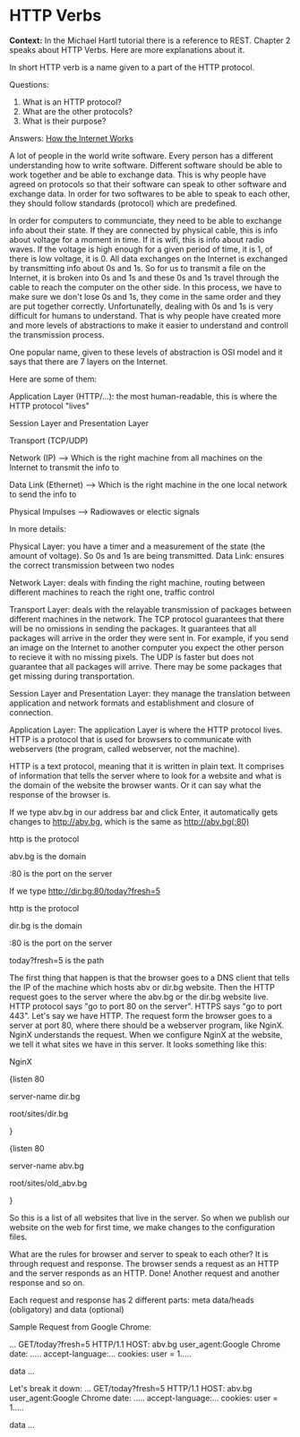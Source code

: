 # HTTP Verbs

**Context:** In the Michael Hartl tutorial there is a reference to REST. Chapter 2 speaks about HTTP Verbs. Here are more explanations about it.  

In short HTTP verb is a name given to a part of the HTTP protocol. 

Questions: 
  1. What is an HTTP protocol? 
  2. What are the other protocols? 
  3. What is their purpose?
  
 Answers: [How the Internet Works](https://github.com/galiakraicheva/Django-Girls-Rails-Girls-Continuation-Materials/blob/master/how_does_the_internet_work.md)
 
 A lot of people in the world write software. Every person has a different understanding how to write software. Different software should be able to work together and be able to exchange data. This is why people have agreed on protocols so that their software can speak to other software and exchange data. In order for two softwares to be able to speak to each other, they should follow standards (protocol) which are predefined.  
 
 In order for computers to communciate, they need to be able to exchange info about their state. If they are connected by physical cable, this is info about voltage for a moment in time. If it is wifi, this is info about radio waves. If the voltage is high enough for a given period of time, it is 1, of there is low voltage, it is 0. All data exchanges on the Internet is exchanged by transmitting info about 0s and 1s. So for us to transmit a file on the Internet, it is broken into 0s and 1s and these 0s and 1s travel through the cable to reach the computer on the other side. In this process, we have to make sure we don't lose 0s and 1s, they come in the same order and they are put together correctly. Unfortunatelly, dealing with 0s and 1s is very difficult for humans to understand. That is why people have created more and more levels of abstractions to make it easier to understand and controll the transmission process. 
 
 One popular name, given to these levels of abstraction is OSI model and it says that there are 7 layers on the Internet. 
 
 Here are some of them: 
 
 Application Layer (HTTP/...): the most human-readable, this is where the HTTP protocol "lives"
 
 Session Layer and Presentation Layer
 
 Transport (TCP/UDP)
 
 Network (IP) --> Which is the right machine from all machines on the Internet to transmit the info to
 
 Data Link (Ethernet) --> Which is the right machine in the one local network to send the info to
 
 Physical Impulses --> Radiowaves or electic signals
 
 
 In more details: 
 
 Physical Layer: you have a timer and a measurement of the state (the amount of voltage). So 0s and 1s are being transmitted. 
 Data Link: ensures the correct transmission between two nodes
 
 Network Layer: deals with finding the right machine, routing between different machines to reach the right one, traffic control
 
 Transport Layer: deals with the relayable transmission of packages between different machines in the network. The TCP protocol guarantees that there will be no omissions in sending the packages. It guarantees that all packages will arrive in the order they were sent in. For example, if you send an image on the Internet to another computer you expect the other person to recieve it with no missing pixels. The UDP is faster but does not guarantee that all packages will arrive. There may be some packages that get missing during transportation.
 
 Session Layer and Presentation Layer: they manage the translation between application and network formats and establishment and closure of connection.
 
 Application Layer: The application Layer is where the HTTP protocol lives. HTTP is a protocol that is used for browsers to communicate with webservers (the program, called webserver, not the machine). 
 
 
 HTTP is a text protocol, meaning that it is written in plain text. It comprises of information that tells the server where to look for a website and what is the domain of the website the browser wants. Or it can say what the response of the browser is. 
 
 If we type abv.bg in our address bar and click Enter, it automatically gets changes to http://abv.bg, which is the same as http://abv.bg(:80)
 
 http is the protocol
 
 abv.bg is the domain
 
 :80 is the port on the server
 
 
 If we type http://dir.bg:80/today?fresh=5
 
 http is the protocol
 
 dir.bg is the domain
 
 :80 is the port on the server
 
 today?fresh=5 is the path
 
 The first thing that happen is that the browser goes to a DNS client that tells the IP of the machine which hosts abv or dir.bg website. Then the HTTP request goes to the server where the abv.bg or the dir.bg website live. HTTP protocol says "go to port 80 on the server". HTTPS says "go to port 443". Let's say we have HTTP. The request form the browser goes to a server at port 80, where there should be a webserver program, like NginX. NginX understands the request. When we configure NginX at the website, we tell it what sites we have in this server. It looks something like this: 
 
 NginX
 
 {listen 80
 
  server-name dir.bg
  
  root/sites/dir.bg
  
  }
  
  
  {listen 80
  
  server-name abv.bg
  
  root/sites/old_abv.bg
  
  }
  
  So this is a list of all websites that live in the server. So when we publish our website on the web for first time, we make changes to the configuration files. 
  
  What are the rules for browser and server to speak to each other? It is through request and response. The browser sends a request as an HTTP and the server responds as an HTTP. Done! Another request and another response and so on. 
  
  Each request and response has 2 different parts: meta data/heads (obligatory) and data (optional)
  
  Sample Request from Google Chrome: 
  
  ...
    GET/today?fresh=5 HTTP/1.1
  HOST: abv.bg
  user_agent:Google Chrome
  date: .....
  accept-language:...
  cookies: user = 1.....
  
  data
  ...
  
  Let's break it down:
  ...
  GET/today?fresh=5 HTTP/1.1
  HOST: abv.bg
  user_agent:Google Chrome
  date: .....
  accept-language:...
  cookies: user = 1.....
  
  
  data
  ...  
  
